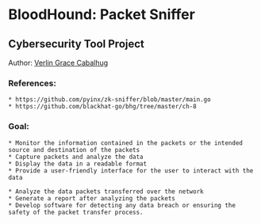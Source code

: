 # BloodHound: Packet Sniffer
## Cybersecurity Tool Project
Author: [Verlin Grace Cabalhug](@veegrace)

### References: 
    * https://github.com/pyinx/zk-sniffer/blob/master/main.go
    * https://github.com/blackhat-go/bhg/tree/master/ch-8


### Goal:
    * Monitor the information contained in the packets or the intended source and destination of the packets
    * Capture packets and analyze the data
    * Display the data in a readable format
    * Provide a user-friendly interface for the user to interact with the data

    * Analyze the data packets transferred over the network
    * Generate a report after analyzing the packets
    * Develop software for detecting any data breach or ensuring the safety of the packet transfer process.
